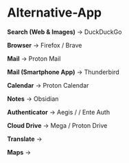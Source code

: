 # Alternative-App

**Search (Web & Images)** -> DuckDuckGo

**Browser** -> Firefox / Brave

**Mail** -> Proton Mail

**Mail (Smartphone App)** -> Thunderbird

**Calendar** -> Proton Calendar

**Notes** -> Obsidian 

**Authenticator** -> Aegis /  / Ente Auth

**Cloud Drive** -> Mega / Proton Drive

**Translate** -> 

**Maps** -> 
